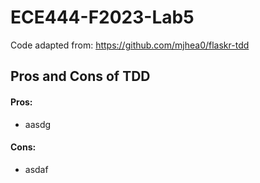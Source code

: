 # ECE444-F2023-Lab5


Code adapted from: https://github.com/mjhea0/flaskr-tdd

## Pros and Cons of TDD

#### Pros: 
- aasdg
#### Cons:
- asdaf